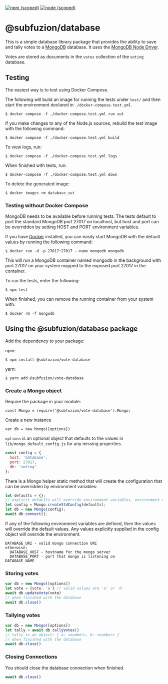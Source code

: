 [![npm (scoped)](https://img.shields.io/npm/v/@subfuzion/database.svg)](@subfuzion/database)
[![node (scoped)](https://img.shields.io/node/v/@subfuzion/database.svg)](@subfuzion/database)

# @subfuzion/database

This is a simple database library package that provides the ability to save and tally votes
to a [MongoDB](https://www.mongodb.com/) database. It uses the [MongoDB Node Driver](https://docs.mongodb.com/drivers/node/).

Votes are stored as documents in the `votes` collection of the `voting` database.

## Testing

The easiest way is to test using Docker Compose.

The following will build an image for running the tests under `test/` and then start
the environment declared in `./docker-compose.test.yml`.

    $ docker compose -f ./docker-compose.test.yml run sut

If you make changes to any of the Node.js sources, rebuild the test image with the
following command:

    $ docker compose -f ./docker-compose.test.yml build

To view logs, run:

    $ docker compose -f ./docker-compose.test.yml logs

When finished with tests, run:

    $ docker-compose -f ./docker-compose.test.yml down

To delete the generated image:

    $ docker images rm database_sut

### Testing without Docker Compose

MongoDB needs to be available before running tests. The tests default to
port the standard MongoDB port 27017 on localhost, but host and port can be overridden by setting
HOST and PORT environment variables.

If you have [Docker](https://www.docker.com/) installed, you can easily
start MongoDB with the default values by running the following command:

    $ docker run -d -p 27017:27017 --name mongodb mongodb

This will run a MongoDB container named mongodb in the background with port 27017
on your system mapped to the exposed port 27017 in the container.

To run the tests, enter the following:

    $ npm test

When finished, you can remove the running container from your system with:

    $ docker rm -f mongodb

## Using the @subfuzion/database package

Add the dependency to your package:

npm:

    $ npm install @subfuzion/vote-database

yarn:

    $ yarn add @subfuzion/vote-database

### Create a Mongo object

Require the package in your module:

    const Mongo = require('@subfuzion/vote-database').Mongo;

Create a new instance

    var db = new Mongo([options])

`options` is an optional object that defaults to the values in `lib/mongo_default_config.js` for any missing properties.

```js
const config = {
  host: 'database',
  port: 27017,
  db: 'voting'
};
```

There is a Mongo helper static method that will create the configuration that can be overridden by
environment variables:

```js
let defaults = {};
// explicit defaults will override environment variables, environment overrides internal defaults
let config = Mongo.createStdConfig(defaults);
let db = new Mongo(config);
await db.connect();
```

If any of the following environment variables are defined, then the values will override
the default values. Any values explicitly supplied in the config object will override the
environment.

    DATABASE_URI - valid mongo connection URI
    otherwise:
      DATABASE_HOST - hostname for the mongo server
      DATABASE_PORT - port that mongo is listening on
    DATABASE_NAME

### Storing votes

```js
var db = new Mongo([options])
let vote = {vote: 'a'} // valid values are 'a' or 'b'
await db.updateVote(vote)
// when finished with the database
await db.close()
```
 
### Tallying votes

```js
var db = new Mongo([options])
let tally = await db.tallyVotes()
// tally is an object: { a: <number>, b: <number> }
// when finished with the database
await db.close()
```

### Closing Connections

You should close the database connection when finished.

```js
await db.close()
```
